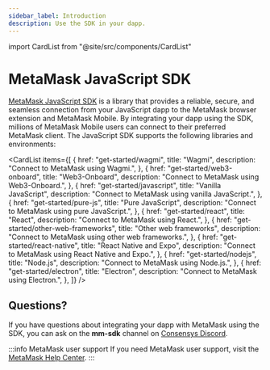 ```yaml
---
sidebar_label: Introduction
description: Use the SDK in your dapp.
---
```


import CardList from "@site/src/components/CardList"

# MetaMask JavaScript SDK

[MetaMask JavaScript SDK](concepts/about-sdk.md) is a library that provides a reliable, secure, and seamless
connection from your JavaScript dapp to the MetaMask browser extension and MetaMask Mobile.
By integrating your dapp using the SDK, millions of MetaMask Mobile users can connect to their
preferred MetaMask client.
The JavaScript SDK supports the following libraries and environments:

<CardList
  items={[
    {
      href: "get-started/wagmi",
      title: "Wagmi",
      description:
        "Connect to MetaMask using Wagmi.",
    },
    {
      href: "get-started/web3-onboard",
      title: "Web3-Onboard",
      description:
        "Connect to MetaMask using Web3-Onboard.",
    },
    {
      href: "get-started/javascript",
      title: "Vanilla JavaScript",
      description:
        "Connect to MetaMask using vanilla JavaScript.",
    },
    {
      href: "get-started/pure-js",
      title: "Pure JavaScript",
      description:
        "Connect to MetaMask using pure JavaScript.",
    },
    {
      href: "get-started/react",
      title: "React",
      description:
        "Connect to MetaMask using React.",
    },
    {
      href: "get-started/other-web-frameworks",
      title: "Other web frameworks",
      description:
        "Connect to MetaMask using other web frameworks.",
    },
    {
      href: "get-started/react-native",
      title: "React Native and Expo",
      description:
        "Connect to MetaMask using React Native and Expo.",
    },
    {
      href: "get-started/nodejs",
      title: "Node.js",
      description:
        "Connect to MetaMask using Node.js.",
    },
    {
      href: "get-started/electron",
      title: "Electron",
      description:
        "Connect to MetaMask using Electron.",
    },
  ]}
/>

## Questions?

If you have questions about integrating your dapp with MetaMask using the SDK, you can ask on the
**mm-sdk** channel on [Consensys Discord](https://discord.gg/consensys).

:::info MetaMask user support
If you need MetaMask user support, visit the [MetaMask Help Center](https://support.metamask.io/).
:::
